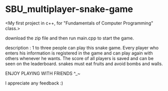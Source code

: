 # SBU_multiplayer-snake-game
<My first project in c++, for "Fundamentals of Computer Programming" class.>

download the zip file and then run main.cpp to start the game.

description : 1 to three people can play this snake game. 
Every player who enters his information is registered in the game 
and can play again with others whenever he wants.
The score of all players is saved and can be seen on the leaderboard.
snakes must eat fruits and avoid bombs and walls.

ENJOY PLAYING WITH FRIENDS ^_~


I appreciate any feedback :)



